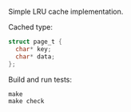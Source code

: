 Simple LRU cache implementation.

Cached type:
```c
struct page_t {
  char* key;
  char* data;
};
```

Build and run tests:
```
make
make check
```
